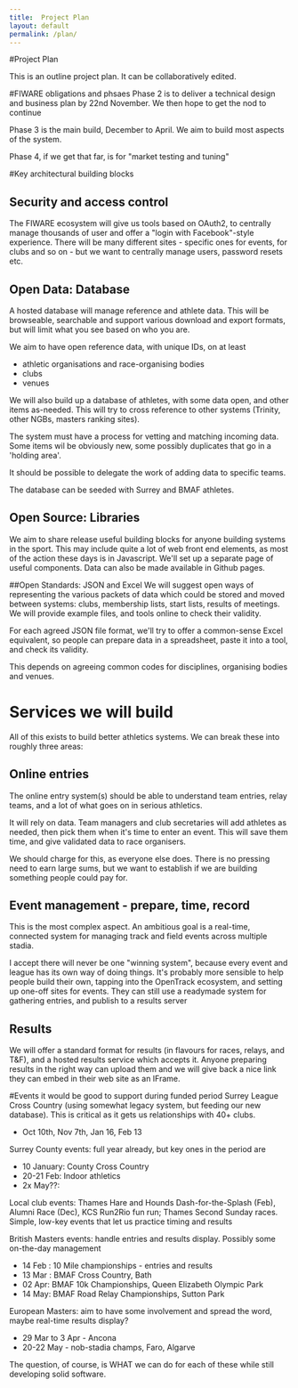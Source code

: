 ```yaml
---
title:  Project Plan
layout: default
permalink: /plan/
---
```


#Project Plan

This is an outline project plan.  It can be collaboratively edited.  

#FIWARE obligations and phsaes
Phase 2 is to deliver a technical design and business plan by 22nd November.  We then hope to get the nod to continue

Phase 3 is the main build, December to April.  We aim to build most aspects of the system.  

Phase 4, if we get that far, is for "market testing and tuning"

#Key architectural building blocks

## Security and access control
The FIWARE ecosystem will give us tools based on OAuth2, to centrally manage thousands of user and offer a "login with Facebook"-style experience.  There will be many different sites - specific ones for events, for clubs and so on - but we want to centrally manage users, password resets etc.


## Open Data:  Database
A hosted database will manage reference and athlete data.  This will be browseable, searchable and support various download and export formats, but will limit what you see based on who you are.  

We aim to have open reference data, with unique IDs, on at least
 - athletic organisations and race-organising bodies
 - clubs
 - venues

 We will also build up a database of athletes, with some data open, and other items as-needed.  This will try to cross reference to other systems (Trinity, other NGBs, masters ranking sites).

 The system must have a process for vetting and matching incoming data.  Some items wil be obviously new, some possibly duplicates that go in a 'holding area'.

 It should be possible to delegate the work of adding data to specific teams.

 The database can be seeded with Surrey and BMAF athletes.

## Open Source: Libraries
We aim to share release useful building blocks for anyone building systems in the sport.  This may include quite a lot of web front end elements, as most of the action these days is in Javascript.  We'll set up a separate page of useful components.   Data can also be made available in Github pages.

##Open Standards:  JSON and Excel
We will suggest open ways of representing the various packets of data which could be stored and moved between systems:  clubs, membership lists, start lists, results of meetings.   We will provide example files, and tools online to check their validity.

For each agreed JSON file format, we'll try to offer a common-sense Excel equivalent, so people can prepare data in a spreadsheet, paste it into a tool, and check its validity.

This depends on agreeing common codes for disciplines, organising bodies and venues.

# Services we will build
All of this exists to build better athletics systems.  We can break these into roughly three areas:

## Online entries
The online entry system(s) should be able to understand team entries, relay teams, and a lot of what goes on in serious athletics.  

It will rely on data.  Team managers and club secretaries will add athletes as needed, then pick them when it's time to enter an event.  This will save them time, and give validated data to race organisers.

We should charge for this, as everyone else does.  There is no pressing need to earn large sums, but we want to establish if we are building something people could pay for.

## Event management - prepare, time, record

This is the most complex aspect.  An ambitious goal is a real-time, connected system for managing track and field events across multiple stadia.   

I accept there will never be one "winning system", because every event and league has its own way of doing things.  It's probably more sensible to help people build their own, tapping into the OpenTrack ecosystem, and setting up one-off sites for events.  They can still use a readymade system for gathering entries, and publish to a results server

## Results 
We will offer a standard format for results (in flavours for races, relays, and T&F), and a hosted results service which accepts it.  Anyone preparing results in the right way can upload them and we will give back a nice link they can embed in their web site as an IFrame.

#Events it would be good to support during funded period
Surrey League Cross Country (using somewhat legacy system, but feeding our new database).  This is critical as it gets us relationships with 40+ clubs.
- Oct 10th, Nov 7th, Jan 16, Feb 13

Surrey County events:  full year already, but key ones in the period are

- 10 January:  County Cross Country
- 20-21 Feb: Indoor athletics
- 2x May??: 

Local club events:  Thames Hare and Hounds Dash-for-the-Splash (Feb), Alumni Race (Dec), KCS Run2Rio fun run; Thames Second Sunday races.  Simple, low-key events that let us practice timing and results

British Masters events:  handle entries and results display.  Possibly some on-the-day management

- 14 Feb : 10 Mile championships - entries and results
- 13 Mar : BMAF Cross Country, Bath
- 02 Apr: BMAF 10k Championships, Queen Elizabeth Olympic Park
- 14 May:  BMAF Road Relay Championships, Sutton Park

European Masters:  aim to have some involvement and spread the word, maybe real-time results display?

- 29 Mar to 3 Apr - Ancona  
- 20-22 May - nob-stadia champs, Faro, Algarve

The question, of course, is WHAT we can do for each of these while still developing solid software.  
